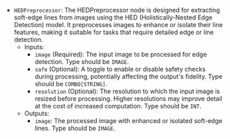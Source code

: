 - `HEDPreprocessor`: The HEDPreprocessor node is designed for extracting soft-edge lines from images using the HED (Holistically-Nested Edge Detection) model. It preprocesses images to enhance or isolate their line features, making it suitable for tasks that require detailed edge or line detection.
    - Inputs:
        - `image` (Required): The input image to be processed for edge detection. Type should be `IMAGE`.
        - `safe` (Optional): A toggle to enable or disable safety checks during processing, potentially affecting the output's fidelity. Type should be `COMBO[STRING]`.
        - `resolution` (Optional): The resolution to which the input image is resized before processing. Higher resolutions may improve detail at the cost of increased computation. Type should be `INT`.
    - Outputs:
        - `image`: The processed image with enhanced or isolated soft-edge lines. Type should be `IMAGE`.

